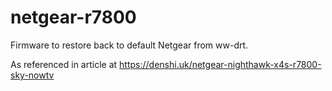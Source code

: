 # netgear-r7800 

Firmware to restore back to default Netgear from ww-drt. 

As referenced in article at https://denshi.uk/netgear-nighthawk-x4s-r7800-sky-nowtv
